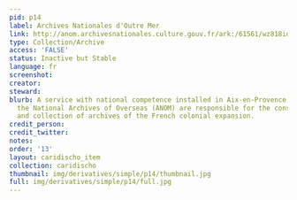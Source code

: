 ```yaml
---
pid: p14
label: Archives Nationales d'Outre Mer
link: http://anom.archivesnationales.culture.gouv.fr/ark:/61561/wz818idcda
type: Collection/Archive
access: 'FALSE'
status: Inactive but Stable
language: fr
screenshot: 
creator: 
steward: 
blurb: A service with national competence installed in Aix-en-Provence since 1966,
  the National Archives of Overseas (ANOM) are responsible for the conservation, communication
  and collection of archives of the French colonial expansion.
credit_person: 
credit_twitter: 
notes: 
order: '13'
layout: caridischo_item
collection: caridischo
thumbnail: img/derivatives/simple/p14/thumbnail.jpg
full: img/derivatives/simple/p14/full.jpg
---
```

